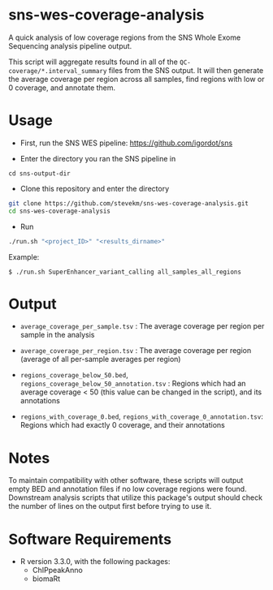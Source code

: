 # sns-wes-coverage-analysis
A quick analysis of low coverage regions from the SNS Whole Exome Sequencing analysis pipeline output. 

This script will aggregate results found in all of the `QC-coverage/*.interval_summary` files from the SNS output. It will then generate the average coverage per region across all samples, find regions with low or 0 coverage, and annotate them. 

# Usage

- First, run the SNS WES pipeline: https://github.com/igordot/sns

- Enter the directory you ran the SNS pipeline in 

```
cd sns-output-dir
```

- Clone this repository and enter the directory

```bash
git clone https://github.com/stevekm/sns-wes-coverage-analysis.git
cd sns-wes-coverage-analysis
```

- Run 

```bash
./run.sh "<project_ID>" "<results_dirname>"
```

Example:

```
$ ./run.sh SuperEnhancer_variant_calling all_samples_all_regions
```

# Output

- `average_coverage_per_sample.tsv` : The average coverage per region per sample in the analysis

- `average_coverage_per_region.tsv` : The average coverage per region (average of all per-sample averages per region)

- `regions_coverage_below_50.bed`, `regions_coverage_below_50_annotation.tsv` : Regions which had an average coverage < 50 (this value can be changed in the script), and its annotations

- `regions_with_coverage_0.bed`, `regions_with_coverage_0_annotation.tsv`: Regions which had exactly 0 coverage, and their annotations

# Notes
To maintain compatibility with other software, these scripts will output empty BED and annotation files if no low coverage regions were found. Downstream analysis scripts that utilize this package's output should check the number of lines on the output first before trying to use it. 

# Software Requirements

- R version 3.3.0, with the following packages:
  - ChIPpeakAnno
  - biomaRt

